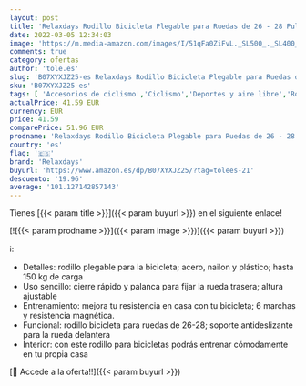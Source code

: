 ```yaml
---
layout: post
title: 'Relaxdays Rodillo Bicicleta Plegable para Ruedas de 26 - 28 Pulgadas  Antideslizante  Acero  41 x 54 5 x 60 cm  Negro'
date: 2022-03-05 12:34:03
image: 'https://m.media-amazon.com/images/I/51qFa0ZiFvL._SL500_._SL400_.jpg'
comments: true
category: ofertas
author: 'tole.es'
slug: 'B07XYXJZ25-es Relaxdays Rodillo Bicicleta Plegable para Ruedas de 26 -...'
sku: 'B07XYXJZ25-es'
tags: [ 'Accesorios de ciclismo','Ciclismo','Deportes y aire libre','Rodillos para bicicletas','Ropa y equipo para deportes','bicicleta','relaxdays', ]
actualPrice: 41.59 EUR
currency: EUR
price: 41.59
comparePrice: 51.96 EUR
prodname: 'Relaxdays Rodillo Bicicleta Plegable para Ruedas de 26 - 28 Pulgadas  Antideslizante  Acero  41 x 54 5 x 60 cm  Negro'
country: 'es'
flag: '🇪🇸'
brand: 'Relaxdays'
buyurl: 'https://www.amazon.es/dp/B07XYXJZ25/?tag=tolees-21'
descuento: '19.96'
average: '101.127142857143'
---
```


Tienes [{{< param title >}}]({{< param buyurl >}}) en el siguiente enlace!

[![{{< param prodname >}}]({{< param image >}})]({{< param buyurl >}})

ℹ️:

- Detalles: rodillo plegable para la bicicleta; acero, nailon y plástico; hasta 150 kg de carga
- Uso sencillo: cierre rápido y palanca para fijar la rueda trasera; altura ajustable
- Entrenamiento: mejora tu resistencia en casa con tu bicicleta; 6 marchas y resistencia magnética.
- Funcional: rodillo bicicleta para ruedas de 26-28; soporte antideslizante para la rueda delantera
- Interior: con este rodillo para bicicletas podrás entrenar cómodamente en tu propia casa

[🛒 Accede a la oferta!!]({{< param buyurl >}})
